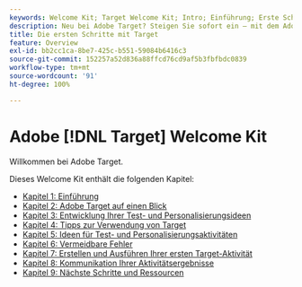```yaml
---
keywords: Welcome Kit; Target Welcome Kit; Intro; Einführung; Erste Schritte
description: Neu bei Adobe Target? Steigen Sie sofort ein – mit dem Adobe  [!DNL Target]  Welcome Kit.
title: Die ersten Schritte mit Target
feature: Overview
exl-id: bb2cc1ca-8be7-425c-b551-59084b6416c3
source-git-commit: 152257a52d836a88ffcd76cd9af5b3fbfbdc0839
workflow-type: tm+mt
source-wordcount: '91'
ht-degree: 100%

---
```


# Adobe [!DNL Target] Welcome Kit

Willkommen bei Adobe Target.

Dieses Welcome Kit enthält die folgenden Kapitel:

* [Kapitel 1: Einführung](/help/main/c-intro/target-welcome-kit-1.md)
* [Kapitel 2: Adobe Target auf einen Blick](/help/main/c-intro/target-welcome-kit-2.md)
* [Kapitel 3: Entwicklung Ihrer Test- und Personalisierungsideen](/help/main/c-intro/target-welcome-kit-3.md)
* [Kapitel 4: Tipps zur Verwendung von Target](/help/main/c-intro/target-welcome-kit-4.md)
* [Kapitel 5: Ideen für Test- und Personalisierungsaktivitäten](/help/main/c-intro/target-welcome-kit-5.md)
* [Kapitel 6: Vermeidbare Fehler](/help/main/c-intro/target-welcome-kit-6.md)
* [Kapitel 7: Erstellen und Ausführen Ihrer ersten Target-Aktivität](/help/main/c-intro/target-welcome-kit-7.md)
* [Kapitel 8: Kommunikation Ihrer Aktivitätsergebnisse](/help/main/c-intro/target-welcome-kit-8.md)
* [Kapitel 9: Nächste Schritte und Ressourcen](/help/main/c-intro/target-welcome-kit-9.md)
